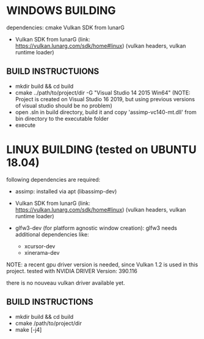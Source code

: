 # WINDOWS BUILDING
dependencies:
cmake
Vulkan SDK from lunarG

- Vulkan SDK from lunarG (link: https://vulkan.lunarg.com/sdk/home#linux) (vulkan headers, vulkan runtime loader)

## BUILD INSTRUCTUIONS

- mkdir build && cd build
- cmake ../path/to/project/dir -G "Visual Studio 14 2015 Win64" (NOTE: Project is created on Visual Studio 16 2019, but using previous versions of visual studio should be no problem)
- open .sln in build directory, build it and copy 'assimp-vc140-mt.dll' from bin directory to the executable folder
- execute

# LINUX BUILDING (tested on UBUNTU 18.04)

following dependencies are required:

- assimp: installed via apt (libassimp-dev)
- Vulkan SDK from lunarG (link: https://vulkan.lunarg.com/sdk/home#linux) (vulkan headers, vulkan runtime loader)

- glfw3-dev (for platform agnostic window creation):
    glfw3 needs additional dependencies like:
    - xcursor-dev
    - xinerama-dev

NOTE: a recent gpu driver version is needed, since Vulkan 1.2 is used in this project.
tested with NVIDIA DRIVER Version: 390.116

there is no nouveau vulkan driver available yet.

## BUILD INSTRUCTIONS

- mkdir build && cd build
- cmake /path/to/project/dir
- make [-j4]